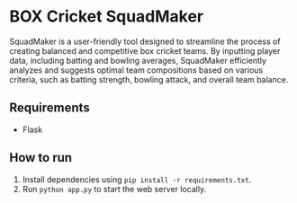 # BOX Cricket SquadMaker
SquadMaker is a user-friendly tool designed to streamline the process of creating balanced and competitive box cricket teams. By inputting player data, including batting and bowling averages, SquadMaker efficiently analyzes and suggests optimal team compositions based on various criteria, such as batting strength, bowling attack, and overall team balance.


## Requirements
- Flask

## How to run
1. Install dependencies using `pip install -r requirements.txt`.
2. Run `python app.py` to start the web server locally.